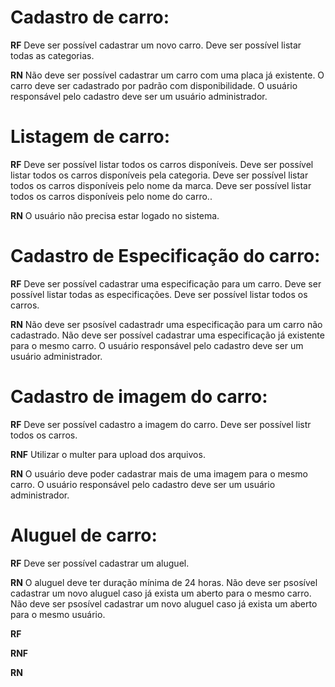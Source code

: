 # Cadastro de carro:

**RF**
Deve ser possível cadastrar um novo carro.
Deve ser possível listar todas as categorias.

**RN**
Não deve ser possível cadastrar um carro com uma placa já existente.
O carro deve ser cadastrado por padrão com disponibilidade.
O usuário responsável pelo cadastro deve ser um usuário administrador.


# Listagem de carro:

**RF**
Deve ser possível listar todos os carros disponíveis.
Deve ser possível listar todos os carros disponíveis pela categoria.
Deve ser possível listar todos os carros disponíveis pelo nome da marca.
Deve ser possível listar todos os carros disponíveis pelo nome do carro..

**RN**
O usuário não precisa estar logado no sistema.


# Cadastro de Especificação do carro:

**RF**
Deve ser possível cadastrar uma especificação para um carro.
Deve ser possível listar todas as especificações.
Deve ser possível listar todos os carros.

**RN**
Não deve ser psosível cadastradr uma especificação para um carro não cadastrado.
Não deve ser possível cadastrar uma especificação já existente para o mesmo carro.
O usuário responsável pelo cadastro deve ser um usuário administrador.


# Cadastro de imagem do carro:

**RF**
Deve ser possível cadastro a imagem do carro.
Deve ser possível listr todos os carros.

**RNF**
Utilizar o multer para upload dos arquivos.

**RN**
O usuário deve poder cadastrar mais de uma imagem para o mesmo carro.
O usuário responsável pelo cadastro deve ser um usuário administrador.


# Aluguel de carro:

**RF**
Deve ser possível cadastrar um aluguel.

**RN**
O aluguel deve ter duração mínima de 24 horas.
Não deve ser psosível cadastrar um novo aluguel caso já exista um aberto para o mesmo carro.
Não deve ser psosível cadastrar um novo aluguel caso já exista um aberto para o mesmo usuário.




**RF**

**RNF**

**RN**